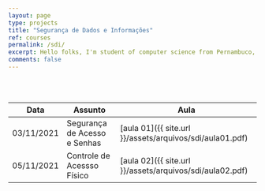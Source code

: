 ```yaml
---
layout: page
type: projects
title: "Segurança de Dados e Informações"
ref: courses
permalink: /sdi/
excerpt: Hello folks, I'm student of computer science from Pernambuco, Brazil. This blog is for documentation about my research journey,  programming and related.
comments: false
---
```

<br/>

<br/>

| Data | Assunto | Aula |
| --- | ------- | --- |
| 03/11/2021 | Segurança de Acesso e Senhas | [aula 01]({{ site.url }}/assets/arquivos/sdi/aula01.pdf) |
| 05/11/2021 | Controle de Acessso Físico | [aula 02]({{ site.url }}/assets/arquivos/sdi/aula02.pdf) |

